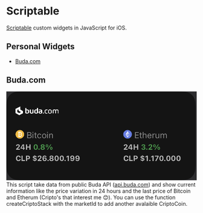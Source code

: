 # Scriptable
[Scriptable](https://scriptable.app) custom widgets in JavaScript for iOS.

## Personal Widgets
- [Buda.com](#buda.com)

## Buda.com
![alt text](https://github.com/figoxox/Scriptable/blob/master/images/270962B9-8DE0-4346-A494-C47E90013159.jpeg?raw=true)
This script take data from public Buda API ([api.buda.com](https://api.buda.com)) and show current information like the price variation in 24 hours and the last price of Bitcoin and Etherum (Cripto's that interest me :blush:). You can use the function createCriptoStack with the marketId to add another avalaible CriptoCoin.  
